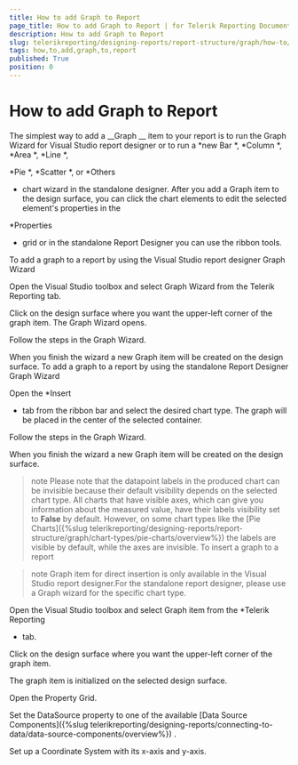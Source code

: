 ```yaml
---
title: How to add Graph to Report
page_title: How to add Graph to Report | for Telerik Reporting Documentation
description: How to add Graph to Report
slug: telerikreporting/designing-reports/report-structure/graph/how-to/how-to-add-graph-to-report
tags: how,to,add,graph,to,report
published: True
position: 0
---
```


# How to add Graph to Report



The simplest way to add a 
__Graph
__ item to your report is to run the Graph Wizard for Visual Studio report designer or to run 
        a 
*new Bar
*, 
*Column
*, 
*Area
*, 
*Line
*, 
        
*Pie
*, 
*Scatter
*, or 
*Others
* chart wizard in the standalone designer. 
        After you add a Graph item to the design surface, you can click the chart elements to edit the selected element's properties in the 
        
*Properties
* grid or in the standalone Report Designer you can use the ribbon tools.        
      
To add a graph to a report by using the Visual Studio report designer Graph Wizard


Open the Visual Studio toolbox and select Graph Wizard from the Telerik Reporting tab.


Click on the design surface where you want the upper-left corner of the graph item.
              The Graph Wizard opens.
            


Follow the steps in the Graph Wizard.


When you finish the wizard a new Graph item will be created on the design surface. 
To add a graph to a report by using the standalone Report Designer Graph Wizard


Open the 
*Insert
* tab from the ribbon bar and select the desired chart type.
            The graph will be placed in the center of the selected container.


Follow the steps in the Graph Wizard.


When you finish the wizard a new Graph item will be created on the design surface. 


>note Please note that the datapoint labels in the produced chart can be invisible because their default visibility depends on the selected chart type.          All charts that have visible axes, which can give you information about the measured value, have their labels visibility set to           __False__  by default. However, on some chart types like the [Pie Charts]({%slug telerikreporting/designing-reports/report-structure/graph/chart-types/pie-charts/overview%})          the labels are visible by default, while the axes are invisible.
To insert a graph to a report


>note Graph item for direct insertion is only available in the Visual Studio report designer.For the     		standalone report designer, please use a Graph wizard for the specific chart type.


Open the Visual Studio toolbox and select Graph item from the 
*Telerik Reporting
* tab.


Click on the design surface where you want the upper-left corner of the graph item.


The graph item is initialized on the selected design surface.


Open the Property Grid.


Set the DataSource property to one of the available 
[Data Source Components]({%slug telerikreporting/designing-reports/connecting-to-data/data-source-components/overview%})
.


Set up a Coordinate System with its x-axis and y-axis.

